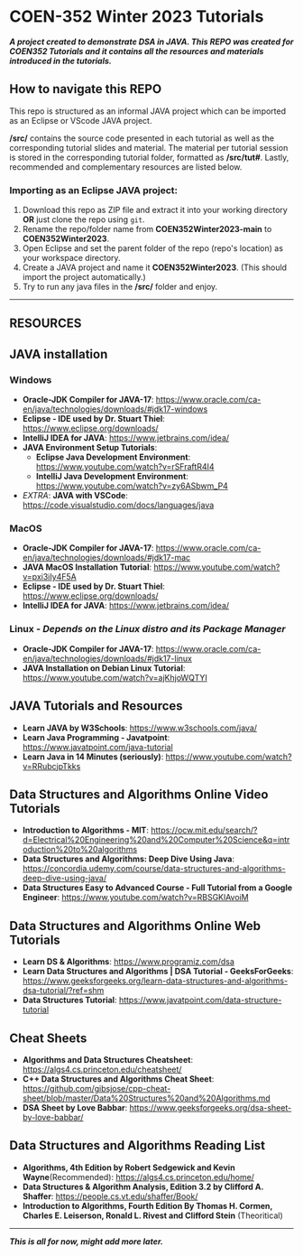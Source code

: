 # COEN-352 Winter 2023 Tutorials
***A project created to demonstrate DSA in JAVA. This REPO was created for COEN352 Tutorials and it contains all the resources and materials introduced in the tutorials.***
## **How to navigate this REPO**
This repo is structured as an informal JAVA project which can be imported as an Eclipse or VScode JAVA project. 

**/src/** contains the source code presented in each tutorial as well as the corresponding tutorial slides and material. The material per tutorial session is stored in the corresponding tutorial folder, formatted as **/src/tut#**. Lastly, recommended and complementary resources are listed below.

### Importing as an Eclipse JAVA project:

1. Download this repo as ZIP file and extract it into your working directory **OR** just clone the repo using `git`.
2. Rename the repo/folder name from **COEN352Winter2023-main** to **COEN352Winter2023**.
2. Open Eclipse and set the parent folder of the repo (repo's location) as your workspace directory.
3. Create a JAVA project and name it **COEN352Winter2023**. (This should import the project automatically.)
4. Try to run any java files in the **/src/** folder and enjoy.
---

## **RESOURCES**
## JAVA installation 
### Windows
- **Oracle-JDK Compiler for JAVA-17**: https://www.oracle.com/ca-en/java/technologies/downloads/#jdk17-windows
- **Eclipse - IDE used by Dr. Stuart Thiel**: https://www.eclipse.org/downloads/
- **IntelliJ IDEA for JAVA**: https://www.jetbrains.com/idea/
- **JAVA Environment Setup Tutorials**:
    - **Eclipse Java Development Environment**: https://www.youtube.com/watch?v=rSFraftR4I4
    - **IntelliJ Java Development Environment**: https://www.youtube.com/watch?v=zy6ASbwm_P4
- *EXTRA*: **JAVA with VSCode**: https://code.visualstudio.com/docs/languages/java
### MacOS 
- **Oracle-JDK Compiler for JAVA-17**: https://www.oracle.com/ca-en/java/technologies/downloads/#jdk17-mac
- **JAVA MacOS Installation Tutorial**: https://www.youtube.com/watch?v=pxi3iIy4F5A
- **Eclipse - IDE used by Dr. Stuart Thiel**: https://www.eclipse.org/downloads/
- **IntelliJ IDEA for JAVA**: https://www.jetbrains.com/idea/

### Linux - *Depends on the Linux distro and its Package Manager*
- **Oracle-JDK Compiler for JAVA-17**: https://www.oracle.com/ca-en/java/technologies/downloads/#jdk17-linux
- **JAVA Installation on Debian Linux Tutorial**: https://www.youtube.com/watch?v=ajKhjoWQTYI

## JAVA Tutorials and Resources
- **Learn JAVA by W3Schools**: https://www.w3schools.com/java/
- **Learn Java Programming - Javatpoint**: https://www.javatpoint.com/java-tutorial
- **Learn Java in 14 Minutes (seriously)**: https://www.youtube.com/watch?v=RRubcjpTkks

## Data Structures and Algorithms Online Video Tutorials
- **Introduction to Algorithms - MIT**: https://ocw.mit.edu/search/?d=Electrical%20Engineering%20and%20Computer%20Science&q=introduction%20to%20algorithms
- **Data Structures and Algorithms: Deep Dive Using Java**: https://concordia.udemy.com/course/data-structures-and-algorithms-deep-dive-using-java/
- **Data Structures Easy to Advanced Course - Full Tutorial from a Google Engineer**: https://www.youtube.com/watch?v=RBSGKlAvoiM

## Data Structures and Algorithms Online Web Tutorials
- **Learn DS & Algorithms**: https://www.programiz.com/dsa
- **Learn Data Structures and Algorithms | DSA Tutorial - GeeksForGeeks**: https://www.geeksforgeeks.org/learn-data-structures-and-algorithms-dsa-tutorial/?ref=shm
- **Data Structures Tutorial**: https://www.javatpoint.com/data-structure-tutorial

## Cheat Sheets
- **Algorithms and Data Structures Cheatsheet**: https://algs4.cs.princeton.edu/cheatsheet/
- **C++ Data Structures and Algorithms Cheat Sheet**: https://github.com/gibsjose/cpp-cheat-sheet/blob/master/Data%20Structures%20and%20Algorithms.md
- **DSA Sheet by Love Babbar**: https://www.geeksforgeeks.org/dsa-sheet-by-love-babbar/

## Data Structures and Algorithms Reading List
- **Algorithms, 4th Edition by Robert Sedgewick and Kevin Wayne**(Recommended): https://algs4.cs.princeton.edu/home/
- **Data Structures & Algorithm Analysis, Edition 3.2 by Clifford A. Shaffer**: https://people.cs.vt.edu/shaffer/Book/
- **Introduction to Algorithms, Fourth Edition By Thomas H. Cormen, Charles E. Leiserson, Ronald L. Rivest and Clifford Stein** (Theoritical) 

_______________________________________________________________________________________________________________________________________________________________________
***This is all for now, might add more later.***
